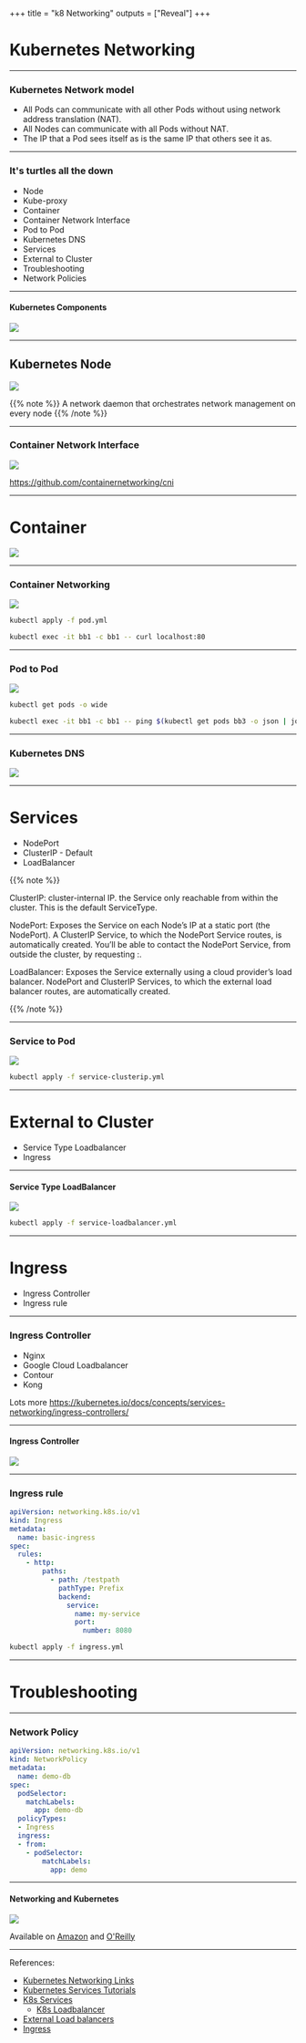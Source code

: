 +++
title = "k8 Networking"
outputs = ["Reveal"]
+++

# Kubernetes Networking

---

### Kubernetes Network model

* All Pods can communicate with all other Pods without using network address translation (NAT).
* All Nodes can communicate with all Pods without NAT.
* The IP that a Pod sees itself as is the same IP that others see it as.

---

### It's turtles all the down 

* Node
* Kube-proxy
* Container
* Container Network Interface
* Pod to Pod
* Kubernetes DNS
* Services
* External to Cluster
* Troubleshooting
* Network Policies

---

#### Kubernetes Components

![](/k8s-networking/images/data_flow.png)

---

## Kubernetes Node

![](/k8s-networking/images/data_flow_single_node.png)

{{% note %}}
A network daemon that orchestrates network management on every node
{{% /note %}}

---

### Container Network Interface

![](/k8s-networking/images/cni.png)

https://github.com/containernetworking/cni

---

# Container

![](/k8s-networking/images/node_namespaces_to_container.png)

---

### Container Networking

![](/k8s-networking/images/node_network_namespace_container.png)

```bash
kubectl apply -f pod.yml
```

```bash
kubectl exec -it bb1 -c bb1 -- curl localhost:80
```

---

### Pod to Pod

![](/k8s-networking/images/node_namespaces_multi_pod.png)

```bash
kubectl get pods -o wide
```

```bash
kubectl exec -it bb1 -c bb1 -- ping $(kubectl get pods bb3 -o json | jq .status.podIP -r)
```
---

### Kubernetes DNS

![](/k8s-networking/images/coredns.png)

---

# Services

* NodePort
* ClusterIP - Default
* LoadBalancer

{{% note %}}

ClusterIP: cluster-internal IP.  the Service only reachable from within the cluster. This is the default ServiceType.

NodePort: Exposes the Service on each Node’s IP at a static port (the NodePort). A ClusterIP Service, 
to which the NodePort Service routes, is automatically created. You’ll be able to contact the 
NodePort Service, from outside the cluster, by requesting <NodeIP>:<NodePort>.

LoadBalancer: Exposes the Service externally using a cloud provider’s load balancer. 
NodePort and ClusterIP Services, to which the external load balancer routes, are automatically created.

{{% /note %}}

---

### Service to Pod

![](/k8s-networking/images/service.png)

```bash
kubectl apply -f service-clusterip.yml
```

---

# External to Cluster
 
* Service Type Loadbalancer
* Ingress

---

#### Service Type LoadBalancer

![](/k8s-networking/images/service_loadbalancer.png)

```bash
kubectl apply -f service-loadbalancer.yml
```

---

# Ingress

* Ingress Controller
* Ingress rule 

---

### Ingress Controller

* Nginx 
* Google Cloud Loadbalancer
* Contour
* Kong

Lots more https://kubernetes.io/docs/concepts/services-networking/ingress-controllers/

---

#### Ingress Controller

![](/k8s-networking/images/ingress_cloud.png)

---

### Ingress rule 

```yaml
apiVersion: networking.k8s.io/v1
kind: Ingress
metadata:
  name: basic-ingress
spec:
  rules:
    - http:
        paths:
          - path: /testpath
            pathType: Prefix
            backend:
              service:
                name: my-service
                port:
                  number: 8080
```

```bash
kubectl apply -f ingress.yml
```

---

# Troubleshooting

---

### Network Policy

```yaml
apiVersion: networking.k8s.io/v1
kind: NetworkPolicy
metadata:
  name: demo-db
spec:
  podSelector:
    matchLabels:
      app: demo-db
  policyTypes:
  - Ingress
  ingress:
  - from:
    - podSelector:
        matchLabels:
          app: demo
```

---

#### Networking and Kubernetes 

![](/k8s-networking/images/cover.png)

Available on [Amazon](https://www.amazon.com/Networking-Kubernetes-James-Strong-ebook/dp/B09FX149GC/) and [O'Reilly](https://learning.oreilly.com/library/view/networking-and-kubernetes/9781492081647/)

---

References:

* [Kubernetes Networking Links](https://github.com/nleiva/kubernetes-networking-links)
* [Kubernetes Services Tutorials](https://kubernetes.io/docs/tasks/access-application-cluster/)
* [K8s Services](https://kubernetes.io/docs/concepts/configuration/overview/#services)
  * [K8s Loadbalancer](https://kubernetes.io/docs/tasks/access-application-cluster/create-external-load-balancer/)
* [External Load balancers](https://kubernetes.io/docs/tasks/access-application-cluster/create-external-load-balancer/#external-load-balancer-providers)
* [Ingress](https://kubernetes.io/docs/concepts/services-networking/ingress/)


